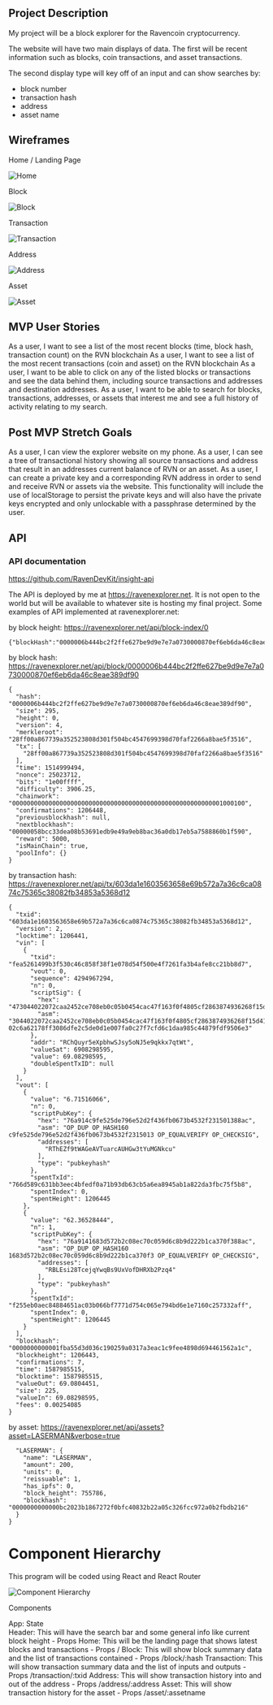 ## Project Description

My project will be a block explorer for the Ravencoin cryptocurrency.  

The website will have two main displays of data. The first will be recent information such as blocks, coin transactions, and asset transactions.

The second display type will key off of an input and can show searches by:

- block number
- transaction hash
- address
- asset name

## Wireframes

Home / Landing Page

![Home](Home.jpg)

Block

![Block](Block.jpg)

Transaction

![Transaction](Transaction.jpg)

Address

![Address](Address.jpg)

Asset

![Asset](Asset.jpg)

## MVP User Stories

As a user, I want to see a list of the most recent blocks (time, block hash, transaction count) on the RVN blockchain
As a user, I want to see a list of the most recent transactions (coin and asset) on the RVN blockchain
As a user, I want to be able to click on any of the listed blocks or transactions and see the data behind them, including source transactions and addresses and destination addresses.
As a user, I want to be able to search for blocks, transactions, addresses, or assets that interest me and see a full history of activity relating to my search.

## Post MVP Stretch Goals

As a user, I can view the explorer website on my phone.
As a user, I can see a tree of transactional history showing all source transactions and address that result in an addresses current balance of RVN or an asset.
As a user, I can create a private key and a corresponding RVN address in order to send and receive RVN or assets via the website.  This functionality will include the use of localStorage to persist the private keys and will also have the private keys encrypted and only unlockable with a passphrase determined by the user.

## API

### API documentation

https://github.com/RavenDevKit/insight-api

The API is deployed by me at https://ravenexplorer.net. It is not open to the world but will be available to whatever site is hosting my final project.  Some examples of API implemented at ravenexplorer.net:

by block height: https://ravenexplorer.net/api/block-index/0

```
{"blockHash":"0000006b444bc2f2ffe627be9d9e7e7a0730000870ef6eb6da46c8eae389df90"}
```

by block hash: https://ravenexplorer.net/api/block/0000006b444bc2f2ffe627be9d9e7e7a0730000870ef6eb6da46c8eae389df90

```
{
  "hash": "0000006b444bc2f2ffe627be9d9e7e7a0730000870ef6eb6da46c8eae389df90",
  "size": 295,
  "height": 0,
  "version": 4,
  "merkleroot": "28ff00a867739a352523808d301f504bc4547699398d70faf2266a8bae5f3516",
  "tx": [
    "28ff00a867739a352523808d301f504bc4547699398d70faf2266a8bae5f3516"
  ],
  "time": 1514999494,
  "nonce": 25023712,
  "bits": "1e00ffff",
  "difficulty": 3906.25,
  "chainwork": "0000000000000000000000000000000000000000000000000000000001000100",
  "confirmations": 1206448,
  "previousblockhash": null,
  "nextblockhash": "00000058bcc33dea08b53691edb9e49a9eb8bac36a0db17eb5a7588860b1f590",
  "reward": 5000,
  "isMainChain": true,
  "poolInfo": {}
}
```

by transaction hash: https://ravenexplorer.net/api/tx/603da1e1603563658e69b572a7a36c6ca0874c75365c38082fb34853a5368d12

```
{
  "txid": "603da1e1603563658e69b572a7a36c6ca0874c75365c38082fb34853a5368d12",
  "version": 2,
  "locktime": 1206441,
  "vin": [
    {
      "txid": "fea5261499b3f530c46c858f38f1e078d54f500e4f7261fa3b4afe8cc21bb8d7",
      "vout": 0,
      "sequence": 4294967294,
      "n": 0,
      "scriptSig": {
        "hex": "473044022072caa2452ce708eb0c05b0454cac47f163f0f4805cf2863874936268f15d41670220660997ad2d3c9f8729c4336ab0075f92b915edb54395f0e4eb3243510ad1d353012102c6a62178ff3086dfe2c5de0d1e007fa0c27f7cfd6c1daa985c44879fdf9506e3",
        "asm": "3044022072caa2452ce708eb0c05b0454cac47f163f0f4805cf2863874936268f15d41670220660997ad2d3c9f8729c4336ab0075f92b915edb54395f0e4eb3243510ad1d353[ALL] 02c6a62178ff3086dfe2c5de0d1e007fa0c27f7cfd6c1daa985c44879fdf9506e3"
      },
      "addr": "RChQuyr5eXpbhwSJsy5oNJ5e9qkkx7qtWt",
      "valueSat": 6908298595,
      "value": 69.08298595,
      "doubleSpentTxID": null
    }
  ],
  "vout": [
    {
      "value": "6.71516066",
      "n": 0,
      "scriptPubKey": {
        "hex": "76a914c9fe525de796e52d2f436fb0673b4532f231501388ac",
        "asm": "OP_DUP OP_HASH160 c9fe525de796e52d2f436fb0673b4532f2315013 OP_EQUALVERIFY OP_CHECKSIG",
        "addresses": [
          "RThEZf9tWAGeAVTuarcAUHGw3tYuMGNkcu"
        ],
        "type": "pubkeyhash"
      },
      "spentTxId": "766d589c631bb3eec4bfedf0a71b93db63cb5a6ea8945ab1a822da3fbc75f5b8",
      "spentIndex": 0,
      "spentHeight": 1206445
    },
    {
      "value": "62.36528444",
      "n": 1,
      "scriptPubKey": {
        "hex": "76a9141683d572b2c08ec70c059d6c8b9d222b1ca370f388ac",
        "asm": "OP_DUP OP_HASH160 1683d572b2c08ec70c059d6c8b9d222b1ca370f3 OP_EQUALVERIFY OP_CHECKSIG",
        "addresses": [
          "RBLEsi28TcejqYwqBs9UxVofDHRXb2Pzq4"
        ],
        "type": "pubkeyhash"
      },
      "spentTxId": "f255eb0aec84884651ac03b066bf7771d754c065e794bd6e1e7160c257332aff",
      "spentIndex": 0,
      "spentHeight": 1206445
    }
  ],
  "blockhash": "0000000000001fba55d3d036c190259a0317a3eac1c9fee4898d694461562a1c",
  "blockheight": 1206443,
  "confirmations": 7,
  "time": 1587985515,
  "blocktime": 1587985515,
  "valueOut": 69.0804451,
  "size": 225,
  "valueIn": 69.08298595,
  "fees": 0.00254085
}
```

by asset: https://ravenexplorer.net/api/assets?asset=LASERMAN&verbose=true

```{
  "LASERMAN": {
    "name": "LASERMAN",
    "amount": 200,
    "units": 0,
    "reissuable": 1,
    "has_ipfs": 0,
    "block_height": 755786,
    "blockhash": "0000000000000bc2023b1867272f0bfc40832b22a05c326fcc972a0b2fbdb216"
  }
}
```

# Component Hierarchy

This program will be coded using React and React Router

![Component Hierarchy](./ComponentHierarchy.jpg)

Components

App: State	
Header: This will have the search bar and some general info like current block height - Props
Home: This will be the landing page that shows latest blocks and transactions - Props /
Block: This will show block summary data and the list of transactions contained - Props /block/:hash
Transaction: This will show transaction summary data and the list of inputs and outputs - Props /transaction/:txid
Address: This will show transaction history into and out of the address - Props /address/:address
Asset: This will show transaction history for the asset - Props /asset/:assetname


